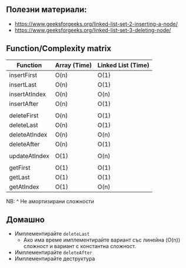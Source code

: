 
## Полезни материали: 

* https://www.geeksforgeeks.org/linked-list-set-2-inserting-a-node/ 
* https://www.geeksforgeeks.org/linked-list-set-3-deleting-node/

## Function/Complexity matrix

|   Function    | Array (Time) | Linked List (Time) |
| ----------- | -----------     |----------- |
| insertFirst      | O(n)       |  O(1)       | 
| insertLast   | O(n)          | O(1)       | 
| insertAtIndex      | O(n)       | O(n)       | 
| insertAfter   | O(n)          | O(1)       | 
||||
| deleteFirst      | O(n)       | O(1)       | 
| deleteLast   | O(n)          | O(1)       | 
| deleteAtIndex      | O(n)       | O(n)       | 
| deleteAfter   | O(n)          | O(1)       | 
|||| 
| updateAtIndex   | O(1)         | O(n)       | 
||||
| getFirst   | O(1)             | O(1)       | 
| getLast   | O(1)              | O(1)       | 
| getAtIndex   | O(1)           | O(n)       | 

NB: ^ Не амортизирани сложности


## Домашно 

* Имплементирайте `deleteLast`  
   * Ако има време имплементирайте вариант със линейна (O(n)) сложност и вариант с константна сложност. 
* Имплементирайте `deleteAfter` 
* Имплементирайте деструктура 



